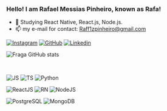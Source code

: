 ### Hello! I am Rafael Messias Pinheiro, known as Rafa!

- 🌱 Studying React Native, React.js, Node.js.
- 📫 my e-mail for contact: Raff1zpinheiro@gmail.com

[![Instagram](https://img.shields.io/badge/Instagram-E4405F?style=for-the-badge&logo=instagram&logoColor=white)](https://www.instagram.com/rafa_pinheir00/)
[![GitHub](https://img.shields.io/badge/GitHub-100000?style=for-the-badge&logo=github&logoColor=white)](https://github.com/RafaMPinheiro)
[![Linkedin](https://img.shields.io/badge/LinkedIn-0077B5?style=for-the-badge&logo=linkedin&logoColor=white)](https://github.com/RafaMPinheiro)

![Fraga GitHub stats](https://github-readme-stats.vercel.app/api?username=RafaMPinheiro&show_icons=true&theme=dracula&count_private=true)

</br>
  
![JS](https://img.shields.io/badge/JavaScript-F7DF1E?style=for-the-badge&logo=javascript&logoColor=black)
![TS](https://img.shields.io/badge/TypeScript-007ACC?style=for-the-badge&logo=typescript&logoColor=white)
![Python](https://img.shields.io/badge/Python-14354C?style=for-the-badge&logo=python&logoColor=white)

![ReactJS](https://img.shields.io/badge/React-20232A?style=for-the-badge&logo=react&logoColor=61DAFB)
![RN](https://img.shields.io/badge/React_Native-20232A?style=for-the-badge&logo=react&logoColor=61DAFB)
![NodeJS](https://img.shields.io/badge/Node.js-43853D?style=for-the-badge&logo=node.js&logoColor=white)

![PostgreSQL](https://img.shields.io/badge/PostgreSQL-316192?style=for-the-badge&logo=postgresql&logoColor=white)
![MongoDB](https://img.shields.io/badge/MongoDB-4EA94B?style=for-the-badge&logo=mongodb&logoColor=white)
